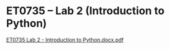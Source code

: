 # ET0735 – Lab 2 (Introduction to Python)
[ET0735 Lab 2 - Introduction to Python.docx.pdf](https://github.com/izzaops/lab2/files/13466999/ET0735.Lab.2.-.Introduction.to.Python.docx.pdf)
